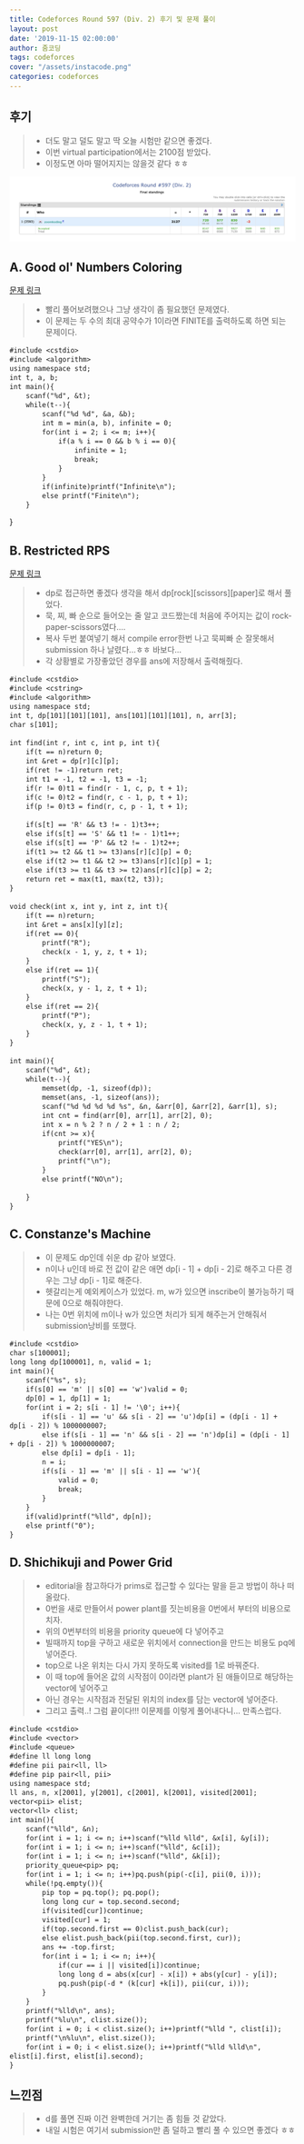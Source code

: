 ```yaml
---
title: Codeforces Round 597 (Div. 2) 후기 및 문제 풀이
layout: post
date: '2019-11-15 02:00:00'
author: 줌코딩
tags: codeforces
cover: "/assets/instacode.png"
categories: codeforces
---
```


## 후기

>* 더도 말고 덜도 말고 딱 오늘 시험만 같으면 좋겠다.
>* 이번 virtual participation에서는 2100점 받았다.
>* 이정도면 아마 떨어지지는 않을것 같다 ㅎㅎ

![사진](/assets/codeforces-597.png)

## A. Good ol' Numbers Coloring

[문제 링크](https://codeforces.com/contest/1245/problem/A)

>* 빨리 풀어보려했으나 그냥 생각이 좀 필요했던 문제였다.
>* 이 문제는 두 수의 최대 공약수가 1이라면 FINITE를 출력하도록 하면 되는 문제이다.

    #include <cstdio>
    #include <algorithm>
    using namespace std;
    int t, a, b;
    int main(){
        scanf("%d", &t);
        while(t--){
            scanf("%d %d", &a, &b);
            int m = min(a, b), infinite = 0;
            for(int i = 2; i <= m; i++){
                if(a % i == 0 && b % i == 0){
                    infinite = 1;
                    break;
                }
            }
            if(infinite)printf("Infinite\n");
            else printf("Finite\n");
        }
}

## B. Restricted RPS

[문제 링크](https://codeforces.com/contest/1245/problem/B)

>* dp로 접근하면 좋겠다 생각을 해서 dp[rock][scissors][paper]로 해서 풀었다.
>* 묵, 찌, 빠 순으로 들어오는 줄 알고 코드짰는데 처음에 주어지는 값이 rock-paper-scissors였다....
>* 복사 두번 붙여넣기 해서 compile error한번 나고 묵찌빠 순 잘못해서 submission 하나 날렸다...ㅎㅎ 바보다...
>* 각 상황별로 가장좋았던 경우를 ans에 저장해서 출력해줬다.

    #include <cstdio>
    #include <cstring>
    #include <algorithm>
    using namespace std;
    int t, dp[101][101][101], ans[101][101][101], n, arr[3];
    char s[101];

    int find(int r, int c, int p, int t){
        if(t == n)return 0;
        int &ret = dp[r][c][p];
        if(ret != -1)return ret;
        int t1 = -1, t2 = -1, t3 = -1;
        if(r != 0)t1 = find(r - 1, c, p, t + 1);
        if(c != 0)t2 = find(r, c - 1, p, t + 1);
        if(p != 0)t3 = find(r, c, p - 1, t + 1);

        if(s[t] == 'R' && t3 != - 1)t3++;
        else if(s[t] == 'S' && t1 != - 1)t1++;
        else if(s[t] == 'P' && t2 != - 1)t2++;
        if(t1 >= t2 && t1 >= t3)ans[r][c][p] = 0;
        else if(t2 >= t1 && t2 >= t3)ans[r][c][p] = 1;
        else if(t3 >= t1 && t3 >= t2)ans[r][c][p] = 2;
        return ret = max(t1, max(t2, t3));
    }

    void check(int x, int y, int z, int t){
        if(t == n)return;
        int &ret = ans[x][y][z];
        if(ret == 0){
            printf("R");
            check(x - 1, y, z, t + 1);
        }
        else if(ret == 1){
            printf("S");
            check(x, y - 1, z, t + 1);
        }
        else if(ret == 2){
            printf("P");
            check(x, y, z - 1, t + 1);
        }
    }

    int main(){
        scanf("%d", &t);
        while(t--){
            memset(dp, -1, sizeof(dp));
            memset(ans, -1, sizeof(ans));
            scanf("%d %d %d %d %s", &n, &arr[0], &arr[2], &arr[1], s);
            int cnt = find(arr[0], arr[1], arr[2], 0);
            int x = n % 2 ? n / 2 + 1 : n / 2;
            if(cnt >= x){
                printf("YES\n");
                check(arr[0], arr[1], arr[2], 0);
                printf("\n");
            }
            else printf("NO\n");

        }
    }

## C. Constanze's Machine

>* 이 문제도 dp인데 쉬운 dp 같아 보였다.
>* n이나 u인데 바로 전 값이 같은 애면 dp[i - 1] + dp[i - 2]로 해주고 다른 경우는 그냥 dp[i - 1]로 해준다.
>* 헷갈리는게 예외케이스가 있었다. m, w가 있으면 inscribe이 불가능하기 때문에 0으로 해줘야한다.
>* 나는 0번 위치에 m이나 w가 있으면 처리가 되게 해주는거 안해줘서 submission낭비를 또했다. 

    #include <cstdio>
    char s[100001];
    long long dp[100001], n, valid = 1;
    int main(){
        scanf("%s", s);
        if(s[0] == 'm' || s[0] == 'w')valid = 0;
        dp[0] = 1, dp[1] = 1;
        for(int i = 2; s[i - 1] != '\0'; i++){
            if(s[i - 1] == 'u' && s[i - 2] == 'u')dp[i] = (dp[i - 1] + dp[i - 2]) % 1000000007;
            else if(s[i - 1] == 'n' && s[i - 2] == 'n')dp[i] = (dp[i - 1] + dp[i - 2]) % 1000000007;
            else dp[i] = dp[i - 1];
            n = i;
            if(s[i - 1] == 'm' || s[i - 1] == 'w'){
                valid = 0;
                break;
            }
        }
        if(valid)printf("%lld", dp[n]);
        else printf("0");
    }

## D. Shichikuji and Power Grid

>* editorial을 참고하다가 prims로 접근할 수 있다는 말을 듣고 방법이 하나 떠올랐다.
>* 0번을 새로 만들어서 power plant를 짓는비용을 0번에서 부터의 비용으로 치자.
>* 위의 0번부터의 비용을 priority queue에 다 넣어주고
>* 빌때까지 top을 구하고 새로운 위치에서 connection을 만드는 비용도 pq에 넣어준다.
>* top으로 나온 위치는 다시 가지 못하도록 visited를 1로 바꿔준다.
>* 이 때 top에 들어온 값의 시작점이 0이라면 plant가 된 애들이므로 해당하는 vector에 넣어주고
>* 아닌 경우는 시작점과 전달된 위치의 index를 담는 vector에 넣어준다.
>* 그리고 출력..! 그럼 끝이다!!! 이문제를 이렇게 풀어내다니... 만족스럽다.

    #include <cstdio>
    #include <vector>
    #include <queue>
    #define ll long long
    #define pii pair<ll, ll>
    #define pip pair<ll, pii>
    using namespace std;
    ll ans, n, x[2001], y[2001], c[2001], k[2001], visited[2001];
    vector<pii> elist;
    vector<ll> clist;
    int main(){
        scanf("%lld", &n);
        for(int i = 1; i <= n; i++)scanf("%lld %lld", &x[i], &y[i]);
        for(int i = 1; i <= n; i++)scanf("%lld", &c[i]);
        for(int i = 1; i <= n; i++)scanf("%lld", &k[i]);
        priority_queue<pip> pq;
        for(int i = 1; i <= n; i++)pq.push(pip(-c[i], pii(0, i)));
        while(!pq.empty()){
            pip top = pq.top(); pq.pop();
            long long cur = top.second.second;
            if(visited[cur])continue;
            visited[cur] = 1;
            if(top.second.first == 0)clist.push_back(cur);
            else elist.push_back(pii(top.second.first, cur));
            ans += -top.first;
            for(int i = 1; i <= n; i++){
                if(cur == i || visited[i])continue;
                long long d = abs(x[cur] - x[i]) + abs(y[cur] - y[i]);
                pq.push(pip(-d * (k[cur] +k[i]), pii(cur, i)));
            }
        }
        printf("%lld\n", ans);
        printf("%lu\n", clist.size());
        for(int i = 0; i < clist.size(); i++)printf("%lld ", clist[i]);
        printf("\n%lu\n", elist.size());
        for(int i = 0; i < elist.size(); i++)printf("%lld %lld\n", elist[i].first, elist[i].second);
    }

## 느낀점

>* d를 풀면 진짜 이건 완벽한데 거기는 좀 힘들 것 같았다.
>* 내일 시험은 여기서 submission만 좀 덜하고 빨리 풀 수 있으면 좋겠다 ㅎㅎ
